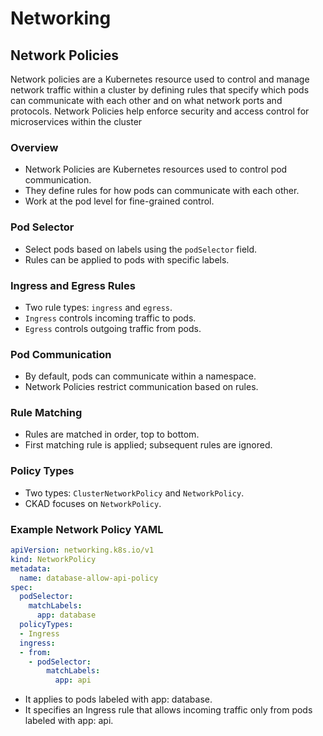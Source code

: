 # Networking
## Network Policies
Network policies are a Kubernetes resource used to control and manage network traffic within a cluster by defining rules that specify which pods can communicate with each other and on what network ports and protocols. Network Policies help enforce security and access control for microservices within the cluster
### Overview
- Network Policies are Kubernetes resources used to control pod communication.
- They define rules for how pods can communicate with each other.
- Work at the pod level for fine-grained control.

### Pod Selector
- Select pods based on labels using the `podSelector` field.
- Rules can be applied to pods with specific labels.

### Ingress and Egress Rules
- Two rule types: `ingress` and `egress`.
- `Ingress` controls incoming traffic to pods.
- `Egress` controls outgoing traffic from pods.

### Pod Communication
- By default, pods can communicate within a namespace.
- Network Policies restrict communication based on rules.

### Rule Matching
- Rules are matched in order, top to bottom.
- First matching rule is applied; subsequent rules are ignored.

### Policy Types
- Two types: `ClusterNetworkPolicy` and `NetworkPolicy`.
- CKAD focuses on `NetworkPolicy`.

### Example Network Policy YAML
```yaml
apiVersion: networking.k8s.io/v1
kind: NetworkPolicy
metadata:
  name: database-allow-api-policy
spec:
  podSelector:
    matchLabels:
      app: database
  policyTypes:
  - Ingress
  ingress:
  - from:
    - podSelector:
        matchLabels:
          app: api
```
  - It applies to pods labeled with app: database.
  - It specifies an Ingress rule that allows incoming traffic only from pods labeled with app: api.
